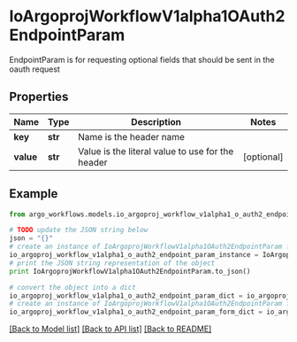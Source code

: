 # IoArgoprojWorkflowV1alpha1OAuth2EndpointParam

EndpointParam is for requesting optional fields that should be sent in the oauth request

## Properties

Name | Type | Description | Notes
------------ | ------------- | ------------- | -------------
**key** | **str** | Name is the header name | 
**value** | **str** | Value is the literal value to use for the header | [optional] 

## Example

```python
from argo_workflows.models.io_argoproj_workflow_v1alpha1_o_auth2_endpoint_param import IoArgoprojWorkflowV1alpha1OAuth2EndpointParam

# TODO update the JSON string below
json = "{}"
# create an instance of IoArgoprojWorkflowV1alpha1OAuth2EndpointParam from a JSON string
io_argoproj_workflow_v1alpha1_o_auth2_endpoint_param_instance = IoArgoprojWorkflowV1alpha1OAuth2EndpointParam.from_json(json)
# print the JSON string representation of the object
print IoArgoprojWorkflowV1alpha1OAuth2EndpointParam.to_json()

# convert the object into a dict
io_argoproj_workflow_v1alpha1_o_auth2_endpoint_param_dict = io_argoproj_workflow_v1alpha1_o_auth2_endpoint_param_instance.to_dict()
# create an instance of IoArgoprojWorkflowV1alpha1OAuth2EndpointParam from a dict
io_argoproj_workflow_v1alpha1_o_auth2_endpoint_param_form_dict = io_argoproj_workflow_v1alpha1_o_auth2_endpoint_param.from_dict(io_argoproj_workflow_v1alpha1_o_auth2_endpoint_param_dict)
```
[[Back to Model list]](../README.md#documentation-for-models) [[Back to API list]](../README.md#documentation-for-api-endpoints) [[Back to README]](../README.md)


